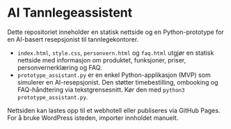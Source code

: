 # AI Tannlegeassistent

Dette repositoriet inneholder en statisk nettside og en Python-prototype for en AI-basert resepsjonist til tannlegekontorer.

- `index.html`, `style.css`, `personvern.html` og `faq.html` utgjør en statisk nettside med informasjon om produktet, funksjoner, priser, personvernerklæring og FAQ.
- `prototype_assistant.py` er en enkel Python-applikasjon (MVP) som simulerer en AI-resepsjonist. Den støtter timebestilling, ombooking og FAQ-håndtering via tekstgrensesnitt. Kør den med `python3 prototype_assistant.py`.

Nettsiden kan lastes opp til et webhotell eller publiseres via GitHub Pages. For å bruke WordPress isteden, importer innholdet manuelt.

